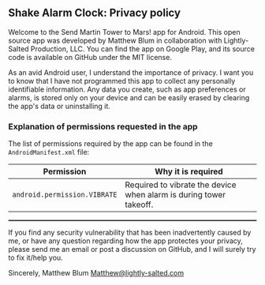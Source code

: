 ## Shake Alarm Clock: Privacy policy

Welcome to the Send Martin Tower to Mars! app for Android. This open source app was developed by Matthew Blum in collaboration with Lightly-Salted Production, LLC. You can find the app on Google Play, and its source code is available on GitHub under the MIT license.

As an avid Android user, I understand the importance of privacy. I want you to know that I have not programmed this app to collect any personally identifiable information. Any data you create, such as app preferences or alarms, is stored only on your device and can be easily erased by clearing the app's data or uninstalling it.
### Explanation of permissions requested in the app

The list of permissions required by the app can be found in the `AndroidManifest.xml` file:



| Permission | Why it is required |
| :---: | --- |
| `android.permission.VIBRATE` | Required to vibrate the device when alarm is during tower takeoff. |

 <hr style="border:1px solid gray">

If you find any security vulnerability that has been inadvertently caused by me, or have any question regarding how the app protectes your privacy, please send me an email or post a discussion on GitHub, and I will surely try to fix it/help you.

Sincerely,
Matthew Blum
Matthew@lightly-salted.com
